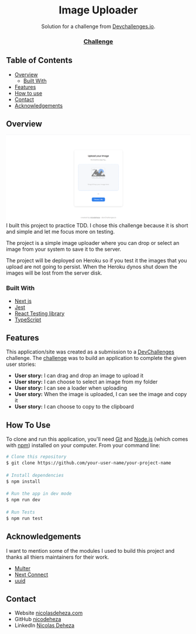 <!-- Please update value in the {}  -->

<h1 align="center">Image Uploader</h1>

<div align="center">
   Solution for a challenge from  <a href="http://devchallenges.io" target="_blank">Devchallenges.io</a>.
</div>

<div align="center">
  <h3>
    <!-- <a href="https://{your-demo-link.your-domain}">
      Demo
    </a>
    <span> | </span>
    <a href="https://{your-url-to-the-solution}">
      Solution
    </a>
    <span> | </span> -->
    <a href="https://devchallenges.io/challenges/O2iGT9yBd6xZBrOcVirx">
      Challenge
    </a>
  </h3>
</div>

<!-- TABLE OF CONTENTS -->

## Table of Contents

- [Overview](#overview)
  - [Built With](#built-with)
- [Features](#features)
- [How to use](#how-to-use)
- [Contact](#contact)
- [Acknowledgements](#acknowledgements)

<!-- OVERVIEW -->

## Overview

![screenshot](./screenShot.png)
I built this project to practice TDD. I chose this challenge because it is short and simple and let me focus more on testing.

The project is a simple image uploader where you can drop or select an image from your system to save it to the server.

The project will be deployed on Heroku so if you test it the images that you upload are not going to persist. When the Heroku dynos shut down the images will be lost from the server disk.

<!-- The project is deployed on Heroku so if you test it  the images that you upload are not going to persist. When the Heroku dynos shut down the images will be lost from the server disk.  -->

### Built With

<!-- This section should list any major frameworks that you built your project using. Here are a few examples.-->

- [Next js](https://nextjs.org/)
- [Jest](https://jestjs.io/)
- [React Testing library](https://testing-library.com/docs/react-testing-library/intro/)
- [TypeScript](https://www.typescriptlang.org/)

## Features

<!-- List the features of your application or follow the template. Don't share the figma file here :) -->

This application/site was created as a submission to a [DevChallenges](https://devchallenges.io/challenges) challenge. The [challenge](https://devchallenges.io/challenges/O2iGT9yBd6xZBrOcVirx) was to build an application to complete the given user stories:

- **User story:** I can drag and drop an image to upload it
- **User story:** I can choose to select an image from my folder
- **User story:** I can see a loader when uploading
- **User story:** When the image is uploaded, I can see the image and copy it
- **User story:** I can choose to copy to the clipboard

## How To Use

<!-- Example: -->

To clone and run this application, you'll need [Git](https://git-scm.com) and [Node.js](https://nodejs.org/en/download/) (which comes with [npm](http://npmjs.com)) installed on your computer. From your command line:

```bash
# Clone this repository
$ git clone https://github.com/your-user-name/your-project-name

# Install dependencies
$ npm install

# Run the app in dev mode
$ npm run dev

# Run Tests
$ npm run test
```

## Acknowledgements

<!-- This section should list any articles or add-ons/plugins that helps you to complete the project. This is optional but it will help you in the future. For example -->

I want to mention some of the modules I used to build this project and thanks all thiers maintainers for their work.

- [Multer](https://github.com/expressjs/multer)
- [Next Connect](https://github.com/hoangvvo/next-connect)
- [uuid](https://github.com/uuidjs/uuid)

## Contact

- Website [nicolasdeheza.com](https://nicolasdeheza.com/)
- GitHub [nicodeheza](https://github.com/nicodeheza)
- LinkedIn [Nicolas Deheza](https://www.linkedin.com/in/nicolasdeheza/?locale=en_US)
